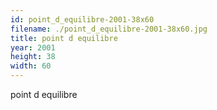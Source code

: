 ```yaml
---
id: point_d_equilibre-2001-38x60
filename: ./point_d_equilibre-2001-38x60.jpg
title: point d equilibre
year: 2001
height: 38
width: 60
---
```


point d equilibre